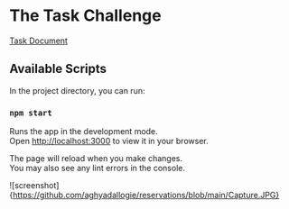 # The Task Challenge
[Task Document](challenge.pdf)

## Available Scripts

In the project directory, you can run:

### `npm start`

Runs the app in the development mode.\
Open [http://localhost:3000](http://localhost:3000) to view it in your browser.

The page will reload when you make changes.\
You may also see any lint errors in the console.



![screenshot]{https://github.com/aghyadallogie/reservations/blob/main/Capture.JPG}